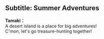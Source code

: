# 

  
## Subtitle: Summer Adventures
  
**Tamaki：**  
A desert island is a place for big adventures!  
C'mon, let's go treasure-hunting together!  
